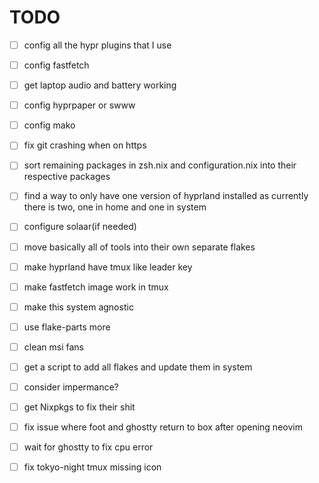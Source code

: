 # TODO

- [ ] config all the hypr plugins that I use
- [ ] config fastfetch

- [ ] get laptop audio and battery working
- [ ] config hyprpaper or swww
- [ ] config mako
- [ ] fix git crashing when on https
- [ ] sort remaining packages in zsh.nix and configuration.nix into their
      respective packages
- [ ] find a way to only have one version of hyprland installed as currently
      there is two, one in home and one in system
- [ ] configure solaar(if needed)
- [ ] move basically all of tools into their own separate flakes
- [ ] make hyprland have tmux like leader key
- [ ] make fastfetch image work in tmux
- [ ] make this system agnostic
- [ ] use flake-parts more
- [ ] clean msi fans
- [ ] get a script to add all flakes and update them in system
- [ ] consider impermance?
- [ ] get Nixpkgs to fix their shit
- [ ] fix issue where foot and ghostty return to box after opening neovim
- [ ] wait for ghostty to fix cpu error
- [ ] fix tokyo-night tmux missing icon
